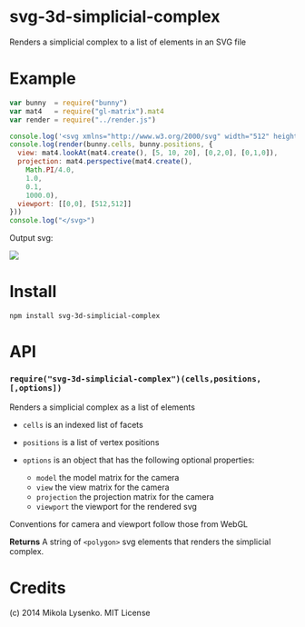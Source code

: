 svg-3d-simplicial-complex
=========================
Renders a simplicial complex to a list of <polygon> elements in an SVG file

# Example

```javascript
var bunny  = require("bunny")
var mat4   = require("gl-matrix").mat4
var render = require("../render.js")

console.log('<svg xmlns="http://www.w3.org/2000/svg" width="512" height="512" viewport="0 0 512 512" version="1.1">')
console.log(render(bunny.cells, bunny.positions, {
  view: mat4.lookAt(mat4.create(), [5, 10, 20], [0,2,0], [0,1,0]),
  projection: mat4.perspective(mat4.create(),
    Math.PI/4.0,
    1.0,
    0.1,
    1000.0),
  viewport: [[0,0], [512,512]]
}))
console.log("</svg>")
```

Output svg:

<img src="https://mikolalysenko.github.io/svg-3d-simplicial-complex/bunny.svg">

# Install

```
npm install svg-3d-simplicial-complex
```

# API

### `require("svg-3d-simplicial-complex")(cells,positions,[,options])`
Renders a simplicial complex as a list of <polygon> elements

* `cells` is an indexed list of facets
* `positions` is a list of vertex positions
* `options` is an object that has the following optional properties:

    + `model` the model matrix for the camera
    + `view` the view matrix for the camera
    + `projection` the projection matrix for the camera
    + `viewport` the viewport for the rendered svg

Conventions for camera and viewport follow those from WebGL

**Returns** A string of `<polygon>` svg elements that renders the simplicial complex.

# Credits
(c) 2014 Mikola Lysenko. MIT License